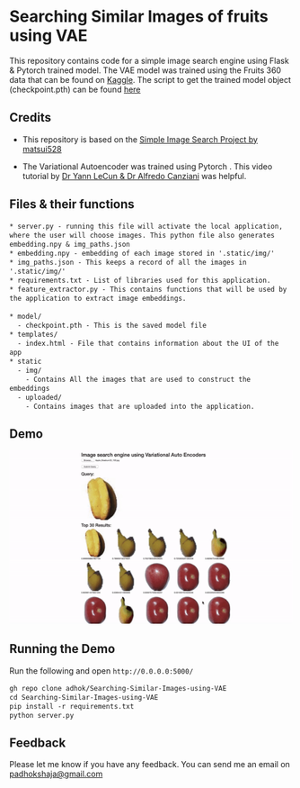 # Searching Similar Images of fruits using VAE
This repository contains code for a simple image search engine using Flask & Pytorch trained model. The VAE model was trained using the Fruits 360 data that can be found on [Kaggle](https://www.kaggle.com/moltean/fruits). The script to get the trained model object (checkpoint.pth) can be found [here](https://www.kaggle.com/adhok93/unsupervised-learning-using-vae)


## Credits

* This repository is based on the [Simple Image Search Project by matsui528](https://github.com/matsui528/sis)

* The Variational Autoencoder was trained using Pytorch . This video tutorial by [Dr Yann LeCun & Dr Alfredo Canziani](https://www.youtube.com/watch?v=7Rb4s9wNOmc&list=PLLHTzKZzVU9eaEyErdV26ikyolxOsz6mq&index=15&t=1639s) was helpful.


## Files & their functions

```
* server.py - running this file will activate the local application, where the user will choose images. This python file also generates embedding.npy & img_paths.json
* embedding.npy - embedding of each image stored in '.static/img/'
* img_paths.json - This keeps a record of all the images in '.static/img/'
* requirements.txt - List of libraries used for this application.
* feature_extractor.py - This contains functions that will be used by the application to extract image embeddings.

* model/ 
  - checkpoint.pth - This is the saved model file
* templates/
  - index.html - File that contains information about the UI of the app
* static
  - img/ 
    - Contains All the images that are used to construct the embeddings
  - uploaded/
    - Contains images that are uploaded into the application.
```

## Demo

![alt text](https://raw.githubusercontent.com/adhok/Searching-Similar-Images-using-VAE/main/image_search.gif)


## Running the Demo

Run the following and open `http://0.0.0.0:5000/`

```
gh repo clone adhok/Searching-Similar-Images-using-VAE
cd Searching-Similar-Images-using-VAE
pip install -r requirements.txt
python server.py

```

## Feedback


Please let me know if you have any feedback. You can send me an email on padhokshaja@gmail.com

